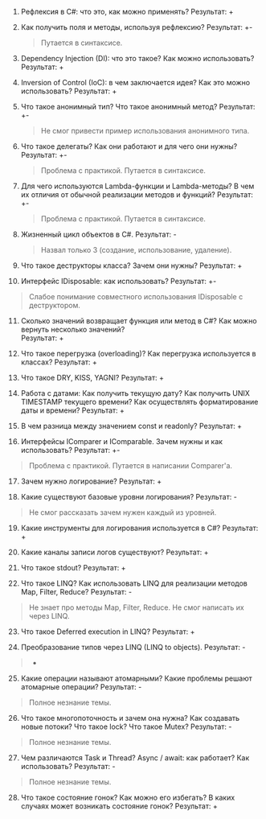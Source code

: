 1. Рефлексия в C#: что это, как можно применять?
   Результат: +
   >
   
2. Как получить поля и методы, используя рефлексию?
   Результат: +-
   > Путается в синтаксисе.
   
3. Dependency Injection (DI): что это такое? Как можно использовать?
   Результат: +
   >
   
4. Inversion of Control (IoC): в чем заключается идея? Как это можно использовать?
   Результат: +
   >
   
5. Что такое анонимный тип? Что такое анонимный метод? 
   Результат: +-
   > Не смог привести пример использования анонимного типа.
   
6. Что такое делегаты? Как они работают и для чего они нужны?
   Результат: +-
   > Проблема с практикой. Путается в синтаксисе.
   
7. Для чего используются Lambda-функции и Lambda-методы? В чем их отличия от обычной реализации методов и функций?
   Результат: +-
   > Проблема с практикой. Путается в синтаксисе.
   
8. Жизненный цикл объектов в C#. 
   Результат: -
   > Назвал только 3 (создание, использование, удаление).
   
9. Что такое деструкторы класса? Зачем они нужны?
   Результат: +
   >
   
10. Интерфейс IDisposable: как использовать?
    Результат: +-
   > Слабое понимание совместного использования IDisposable с деструктором. 
   
11. Сколько значений возвращает функция или метод в C#? Как можно вернуть несколько значений?  
    Результат: +
   >
   
12. Что такое перегрузка (overloading)? Как перегрузка используется в классах?
    Результат: +
   >
   
13. Что такое DRY, KISS, YAGNI?
    Результат: + 
   >
   
14. Работа с датами: Как получить текущую дату? Как получить UNIX TIMESTAMP текущего времени? Как осуществлять форматирование даты и времени? 
    Результат: +
   >
   
15. В чем разница между значением const и readonly? 
    Результат: +
   >
   
16. Интерфейсы IComparer и IComparable. Зачем нужны и как использовать?
    Результат: +-
   > Проблема с практикой. Путается в написании Comparer'а. 
   
17. Зачем нужно логирование? 
    Результат: +
   >
   
18. Какие существуют базовые уровни логирования? 
    Результат: -
   > Не смог рассказать зачем нужен каждый из уровней.
   
19. Какие инструменты для логирования используется в C#? 
    Результат: +
   >
   
20. Какие каналы записи логов существуют? 
    Результат: +
   >
   
21. Что такое stdout? 
    Результат: +
   >
   
22. Что такое LINQ? Как использовать LINQ для реализации методов Map, Filter, Reduce?
    Результат: -
   > Не знает про методы Map, Filter, Reduce. Не смог написать их через LINQ.
   
23. Что такое Deferred execution in LINQ? 
    Результат: +
   >
   
24. Преобразование типов через LINQ (LINQ to objects).
    Результат: -
   >  +
    
25. Какие операции называют атомарными? Какие проблемы решают атомарные операции?
    Результат: -
   > Полное незнание темы.
   
26. Что такое многопоточность и зачем она нужна? Как создавать новые потоки? Что такое lock? Что такое Mutex?
    Результат:  -
   > Полное незнание темы.
   
27. Чем различаются Task и Thread? Async / await: как работает? Как использовать?
    Результат: -
   > Полное незнание темы.
   
28. Что такое состояние гонок? Как можно его избегать? В каких случаях может возникать состояние гонок?
    Результат: +
   >
   